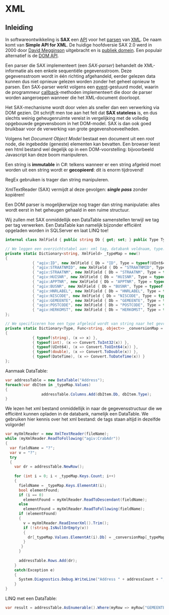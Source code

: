 # XML

## Inleiding

In softwareontwikkeling is **SAX** een [API](https://nl.wikipedia.org/wiki/Application_programming_interface) voor het [parsen](https://nl.wikipedia.org/wiki/Parser) van [XML](https://nl.wikipedia.org/wiki/Extensible_Markup_Language). De naam komt van **Simple API for XML**. De huidige hoofdversie SAX 2.0 werd in 2000 door [David Megginson](https://nl.wikipedia.org/w/index.php?title=David_Megginson&action=edit&redlink=1) uitgebracht en is [publiek domein](https://nl.wikipedia.org/wiki/Publiek_domein). Een populair alternatief is de [DOM API](https://nl.wikipedia.org/wiki/Document_Object_Model).

Een parser die SAX implementeert (een *SAX-parser*) behandelt de XML-informatie als een enkele sequentiële gegevensstroom. Deze gegevensstroom wordt in één richting afgehandeld, eerder gelezen data kunnen dus niet opnieuw gelezen worden zonder het geheel opnieuw te parsen. Een SAX-parser werkt volgens een [event](https://nl.wikipedia.org/wiki/Event)-gestuurd model, waarin de programmeur [callback](https://nl.wikipedia.org/w/index.php?title=Callback&action=edit&redlink=1)-methoden implementeert die door de parser worden aangeroepen wanneer die het XML-document doorloopt.

Het SAX-mechanisme wordt door velen als sneller dan een verwerking via DOM gezien. Dit schrijft men toe aan het feit dat **SAX stateless** is, en dus slechts weinig geheugenruimte vereist in vergelijking met de volledig opgebouwde gegevensboom in het DOM-model. SAX is dan ook goed bruikbaar voor de verwerking van grote gegevenshoeveelheden.

Volgens het *Document Object Model* bestaat een document uit een *root* node, die ingebedde (geneste) elementen kan bevatten. Een browser leest een html bestand wel degelijk op in een DOM-voorstelling: bijvoorbeeld Javascript kan deze boom manipuleren. 

Een string is **immutable** in C#: telkens wanneer er een string afgeleid moet worden uit een string wordt er **gecopieerd**: dit is enorm tijdrovend!

RegEx gebruiken is trager dan string manipuleren.

XmlTextReader (SAX) vermijdt al deze gevolgen: ***single pass*** zonder kopiëren!

Een DOM parser is mogelijkerwijze nog trager dan string manipulatie: alles wordt eerst in het geheugen gehaald in een ruime structuur.

Wij zullen met SAX onmiddellijk een DataTable samenstellen terwijl we tag per tag verwerken. Een DataTable kan namelijk bijzonder efficiënt opgeladen worden in SQLServer en laat LINQ toe!

```c#
internal class XmlField { public string Db { get; set; } public Type Type { get; set; } }

// We leggen een overzichtstabel aan: xml tag, databank veldnaam, type:
private static Dictionary<string, XmlField> _typeMap = new()
{
            { "agiv:ID", new XmlField { Db = "ID", Type = typeof(UInt64) } },
            { "agiv:STRAATNMID", new XmlField { Db = "STRAATNMID", Type = typeof(UInt64) } },
            { "agiv:STRAATNM", new XmlField { Db = "STRAATNM", Type = typeof(string) } },
            { "agiv:HUISNR", new XmlField { Db = "HUISNR", Type = typeof(string) } },
            { "agiv:APPTNR", new XmlField { Db = "APPTNR", Type = typeof(string) } },
            { "agiv:BUSNR", new XmlField { Db = "BUSNR", Type = typeof(string) } },
            { "agiv:HNRLABEL", new XmlField { Db = "HNRLABEL", Type = typeof(string) } },
            { "agiv:NISCODE", new XmlField { Db = "NISCODE", Type = typeof(UInt64) } },
            { "agiv:GEMEENTE", new XmlField { Db = "GEMEENTE", Type = typeof(string) } },
            { "agiv:POSTCODE", new XmlField { Db = "POSTCODE", Type = typeof(UInt64) } },
            { "agiv:HERKOMST", new XmlField { Db = "HERKOMST", Type = typeof(string) } }
};

// We specificeren hoe een type afgeleid wordt van string naar het gevraagde type:
private static Dictionary<Type, Func<string, object>> _conversionMap = new()
{
            { typeof(string), (x => x) },
            { typeof(int), (x => Convert.ToInt32(x)) },
            { typeof(UInt64), (x => Convert.ToUInt64(x)) },
            { typeof(double), (x => Convert.ToDouble(x)) },
            { typeof(DateTime), (x => Convert.ToDateTime(x)) }
};
```

Aanmaak DataTable:

```c#
var addressTable = new DataTable("Address");
foreach(var dbItem in _typeMap.Values)
{
                addressTable.Columns.Add(dbItem.Db, dbItem.Type);
}
```

We lezen het xml bestand onmiddellijk in naar de gegevensstructuur die we efficiënt kunnen opladen in de databank, namelijk een DataTable. We gebruiken hier kennis over het xml bestand: de tags staan altijd in dezelfde volgorde!

```C#
var myXmlReader = new XmlTextReader(fileName);
while (myXmlReader.ReadToFollowing("agiv:CrabAdr"))
{
  var fieldName = "?";
  var v = "?";
  try
  {
    var dr = addressTable.NewRow();
      
    for (int i = 0; i < _typeMap.Keys.Count; i++)
    {
      fieldName = _typeMap.Keys.ElementAt(i);
      bool elementFound;
      if (i == 0)
        elementFound = myXmlReader.ReadToDescendant(fieldName);
      else
        elementFound = myXmlReader.ReadToFollowing(fieldName);
      if (elementFound)
      {
        v = myXmlReader.ReadInnerXml().Trim();
        if (!string.IsNullOrEmpty(v))
        {
          dr[_typeMap.Values.ElementAt(i).Db] = _conversionMap[_typeMap.Values.ElementAt(i).Type](v);
        }
       }
      }
      
      addressTable.Rows.Add(dr);
    }
    catch(Exception e)
    {
      System.Diagnostics.Debug.WriteLine("Address " + addressCount + ", field " + fieldName + ", value " + v + ": " + e.Message);
    }
}
```

LINQ met een DataTable:

```c#
var result = addressTable.AsEnumerable().Where(myRow => myRow["GEMEENTE"].Equals("Hoogstraten"));
```

